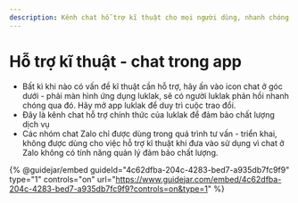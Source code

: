 ```yaml
---
description: Kênh chat hỗ trợ kĩ thuật cho mọi người dùng, nhanh chóng thuận tiện.
---
```


# Hỗ trợ kĩ thuật - chat trong app

* Bất kì khi nào có vấn đề kĩ thuật cần hỗ trợ, hãy ấn vào icon chat ở góc dưới - phải màn hình ứng dụng luklak, sẽ có người luklak phản hồi nhanh chóng qua đó. Hãy mở app luklak để duy trì cuộc trao đổi.
* Đây là kênh chat hỗ trợ chính thức của luklak để đảm bảo chất lượng dịch vụ
* Các nhóm chat Zalo chỉ được dùng trong quá trình tư vấn - triển khai, không được dùng cho việc hỗ trợ kĩ thuật khi đưa vào sử dụng vì chat ở Zalo không có tính năng quản lý đảm bảo chất lượng.

{% @guidejar/embed guideId="4c62dfba-204c-4283-bed7-a935db7fc9f9" type="1" controls="on" url="https://www.guidejar.com/embed/4c62dfba-204c-4283-bed7-a935db7fc9f9?controls=on&type=1" %}

